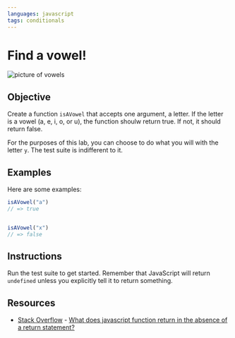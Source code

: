 ```yaml
---
languages: javascript
tags: conditionals
---
```


# Find a vowel!

![picture of vowels](https://s3-us-west-2.amazonaws.com/web-dev-readme-photos/js-vowels/vowels.jpg)

## Objective

Create a function `isAVowel` that accepts one argument, a letter. If the letter is a vowel (a, e, i, o, or u), the function shoulw return true. If not, it should return false. 

For the purposes of this lab, you can choose to do what you will with the letter `y`. The test suite is indifferent to it.

## Examples

Here are some examples:

```javascript
isAVowel("a")
// => true


isAVowel("x")
// => false
```

## Instructions

Run the test suite to get started. Remember that JavaScript will return `undefined` unless you explicitly tell it to return something.

## Resources 

* [Stack Overflow](http://stackoverflow.com/) - [What does javascript function return in the absence of a return statement?](http://stackoverflow.com/a/1557759/2890716)

